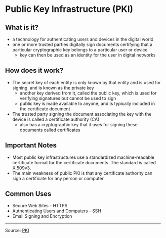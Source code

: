 # **Public Key Infrastructure (PKI)**
## **What is it?**
- a technology for authenticating users and devices in the digital world
- one or more trusted parties digitally sign documents certifying that a particular cryptographic key belongs to a particular user or device
  - key can then be used as an identity for the user in digital networks
## **How does it work?**
- The secret key of each entity is only known by that entity and is used for signing, and is known as the private key
  - another key derived from it, called the public key, which is used for verifying signatures but cannot be used to sign
  - public key is made available to anyone, and is typically included in the certificate document
- The trusted party signing the document associating the key with the device is called a certificate authority (CA)
  - also has a cryptographic key that it uses for signing these documents called certificates
## **Important Notes**
- Most public key infrastructures use a standardized machine-readable certificate format for the certificate documents. The standard is called X.509v3.
- The main weakness of public PKI is that any certificate authority can sign a certificate for any person or computer
## **Common Uses**
- Secure Web Sites - HTTPS
- Authenticating Users and Computers - SSH
- Email Signing and Encryption
---
Source: [PKI](https://www.ssh.com/academy/pki)